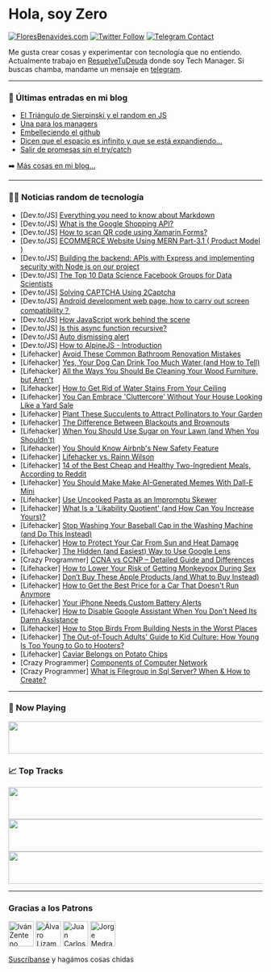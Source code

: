 # Hola, soy Zero

[![FloresBenavides.com](https://img.shields.io/website?down_message=oops&label=MiBlog&style=for-the-badge&up_message=online&url=https%3A%2F%2Ffloresbenavides.com)](https://floresbenavides.com) [![Twitter Follow](https://img.shields.io/twitter/follow/ZeroDragon?color=%231DA1F2&label=Follow&logo=twitter&logoColor=ffffff&style=for-the-badge)](https://twitter.com/zerodragon) [![Telegram Contact](https://img.shields.io/badge/escr%C3%ADbeme-ZeroDragon-%2326A5E4?style=for-the-badge&logo=telegram)](https://t.me/zerodragon)

Me gusta crear cosas y experimentar con tecnología que no entiendo.
Actualmente trabajo en [ResuelveTuDeuda](http://github.com/resuelve) donde soy Tech Manager.
Si buscas chamba, mandame un mensaje en [telegram](https://t.me/zerodragon).

---

### 📕 Últimas entradas en mi blog
<!-- BLOG-POST-LIST:START -->
- [El Triángulo de Sierpinski y el random en JS](https://floresbenavides.com/el-triangulo-de-sierpinski-y-el-random-en-js/)
- [Una para los managers](https://floresbenavides.com/una-para-los-managers/)
- [Embelleciendo el github](https://floresbenavides.com/embelleciendo-el-github/)
- [Dicen que el espacio es infinito y que se está expandiendo…](https://floresbenavides.com/dicen-que-el-espacio-es-infinito-y-que-se-esta-expandiendo/)
- [Salir de promesas sin el try/catch](https://floresbenavides.com/salir-de-promesas-sin-el-try-catch/)
<!-- BLOG-POST-LIST:END -->

➡️ [Más cosas en mi blog...](https://floresbenavides.com)

---

### 👨‍💻 Noticias random de tecnología
<!-- TECH-POSTS:START -->
- [Dev.to/JS] [Everything you need to know about Markdown](https://dev.to/patilganesh1010/everything-you-need-to-know-about-markdown-1da3)
- [Dev.to/JS] [What is the Google Shopping API?](https://dev.to/zenserpapi/what-is-the-google-shopping-api-13nf)
- [Dev.to/JS] [How to scan QR code using Xamarin.Forms?](https://dev.to/harshalsuthar/how-to-scan-qr-code-using-xamarinforms-2ipl)
- [Dev.to/JS] [ECOMMERCE Website Using MERN Part-3.1 &lpar; Product Model &rpar;](https://dev.to/bikramjeetsarmah/ecommerce-website-using-mern-part-31-product-model--3n0i)
- [Dev.to/JS] [Building the backend: APIs with Express and implementing security with Node js on our project](https://dev.to/anamdiazs/building-the-backend-apis-with-express-and-implementing-security-with-node-js-on-our-project-2hcb)
- [Dev.to/JS] [The Top 10 Data Science Facebook Groups for Data Scientists](https://dev.to/sojinsamuel/the-top-10-data-science-facebook-groups-for-data-scientists-4090)
- [Dev.to/JS] [Solving CAPTCHA Using 2Captcha](https://dev.to/ethand91/solving-captcha-using-2captcha-32ad)
- [Dev.to/JS] [Android development web page, how to carry out screen compatibility？](https://dev.to/spierr/android-development-web-page-how-to-carry-out-screen-compatibility-35cn)
- [Dev.to/JS] [How JavaScript work behind the scene](https://dev.to/esraaismail/how-javascript-work-behind-the-scene-3on3)
- [Dev.to/JS] [Is this async function recursive?](https://dev.to/mistval/is-this-async-function-recursive-1m9m)
- [Dev.to/JS] [Auto dismissing alert](https://dev.to/parables/how-to-alpinejs-auto-dismissing-alert-3ff3)
- [Dev.to/JS] [How to AlpineJS - Introduction](https://dev.to/parables/how-to-alpinejs-i91)
- [Lifehacker] [Avoid These Common Bathroom Renovation Mistakes](https://lifehacker.com/avoid-these-common-bathroom-renovation-mistakes-1849079056)
- [Lifehacker] [Yes, Your Dog Can Drink Too Much Water &lpar;and How to Tell&rpar;](https://lifehacker.com/yes-your-dog-can-drink-too-much-water-and-how-to-tell-1849079054)
- [Lifehacker] [All the Ways You Should Be Cleaning Your Wood Furniture, but Aren&#39;t](https://lifehacker.com/all-the-ways-you-should-be-cleaning-your-wood-furniture-1849079038)
- [Lifehacker] [How to Get Rid of Water Stains From Your Ceiling](https://lifehacker.com/how-to-get-rid-of-water-stains-from-your-ceiling-1849079168)
- [Lifehacker] [You Can Embrace &#39;Cluttercore&#39; Without Your House Looking Like a Yard Sale](https://lifehacker.com/you-can-embrace-cluttercore-without-your-house-looking-1849079164)
- [Lifehacker] [Plant These Succulents to Attract Pollinators to Your Garden](https://lifehacker.com/plant-these-succulents-to-attract-pollinators-to-your-g-1849079161)
- [Lifehacker] [The Difference Between Blackouts and Brownouts](https://lifehacker.com/the-difference-between-blackouts-and-brownouts-1849079269)
- [Lifehacker] [When You Should Use Sugar on Your Lawn &lpar;and When You Shouldn&#39;t&rpar;](https://lifehacker.com/when-you-should-use-sugar-on-your-lawn-and-when-you-sh-1849079274)
- [Lifehacker] [You Should Know Airbnb&#39;s New Safety Feature](https://lifehacker.com/you-should-know-airbnbs-new-safety-feature-1849079284)
- [Lifehacker] [Lifehacker vs. Rainn Wilson](https://lifehacker.com/lifehacker-vs-rainn-wilson-1849078586)
- [Lifehacker] [14 of the Best Cheap and Healthy Two-Ingredient Meals, According to Reddit](https://lifehacker.com/14-of-the-best-cheap-and-healthy-two-ingredient-meals-1849078242)
- [Lifehacker] [You Should Make Make AI-Generated Memes With Dall-E Mini](https://lifehacker.com/you-should-make-make-ai-generated-memes-with-dall-e-min-1849078340)
- [Lifehacker] [Use Uncooked Pasta as an Impromptu Skewer](https://lifehacker.com/use-uncooked-pasta-as-an-impromptu-skewer-1849078386)
- [Lifehacker] [What Is a &#39;Likability Quotient&#39; &lpar;and How Can You Increase Yours&rpar;?](https://lifehacker.com/what-is-a-likability-quotient-and-how-can-you-increase-1849078291)
- [Lifehacker] [Stop Washing Your Baseball Cap in the Washing Machine &lpar;and Do This Instead&rpar;](https://lifehacker.com/stop-washing-your-baseball-cap-in-the-washing-machine-1849077682)
- [Lifehacker] [How to Protect Your Car From Sun and Heat Damage](https://lifehacker.com/how-to-protect-your-vehicle-from-sun-and-heat-damage-1849077805)
- [Lifehacker] [The Hidden &lpar;and Easiest&rpar; Way to Use Google Lens](https://lifehacker.com/the-hidden-and-easiest-way-to-use-google-lens-1849076911)
- [Crazy Programmer] [CCNA vs CCNP – Detailed Guide and Differences](https://www.thecrazyprogrammer.com/2022/06/ccna-vs-ccnp.html)
- [Lifehacker] [How to Lower Your Risk of Getting Monkeypox During Sex](https://lifehacker.com/how-to-lower-your-risk-of-getting-monkeypox-during-sex-1849077183)
- [Lifehacker] [Don’t Buy These Apple Products &lpar;and What to Buy Instead&rpar;](https://lifehacker.com/don-t-buy-these-apple-products-and-what-to-buy-instead-1849076734)
- [Lifehacker] [How to Get the Best Price for a Car That Doesn&#39;t Run Anymore](https://lifehacker.com/how-to-get-the-best-price-for-a-car-that-doesnt-run-any-1849076865)
- [Lifehacker] [Your iPhone Needs Custom Battery Alerts](https://lifehacker.com/your-iphone-needs-custom-battery-alerts-1849076371)
- [Lifehacker] [How to Disable Google Assistant When You Don&#39;t Need Its Damn Assistance](https://lifehacker.com/how-to-disable-google-assistant-when-you-dont-need-its-1849075535)
- [Lifehacker] [How to Stop Birds From Building Nests in the Worst Places](https://lifehacker.com/how-to-stop-birds-from-building-nests-in-the-worst-plac-1849075439)
- [Lifehacker] [The Out-of-Touch Adults&#39; Guide to Kid Culture: How Young Is Too Young to Go to Hooters?](https://lifehacker.com/how-young-is-too-young-to-go-to-hooters-1849074770)
- [Lifehacker] [Caviar Belongs on Potato Chips](https://lifehacker.com/caviar-belongs-on-potato-chips-1849073840)
- [Crazy Programmer] [Components of Computer Network](https://www.thecrazyprogrammer.com/2022/06/components-of-computer-network.html)
- [Crazy Programmer] [What is Filegroup in Sql Server? When &amp; How to Create?](https://www.thecrazyprogrammer.com/2022/06/filegroup-in-sql-server.html)<!-- TECH-POSTS:END -->

---

### 🎵 Now Playing
<a href="https://spotify-now-playing-dun.vercel.app/now-playing?open"><img src="https://spotify-now-playing-dun.vercel.app/now-playing" width="540" height="64"></a>

### 📈 Top Tracks
<a href="https://spotify-now-playing-dun.vercel.app/top-tracks?i=1&open"><img src="https://spotify-now-playing-dun.vercel.app/top-tracks?i=1" width="540" height="64"></a>
<a href="https://spotify-now-playing-dun.vercel.app/top-tracks?i=2&open"><img src="https://spotify-now-playing-dun.vercel.app/top-tracks?i=2" width="540" height="64"></a>
<a href="https://spotify-now-playing-dun.vercel.app/top-tracks?i=3&open"><img src="https://spotify-now-playing-dun.vercel.app/top-tracks?i=3" width="540" height="64"></a>

---

### Gracias a los Patrons
[<img src="https://avatars.githubusercontent.com/u/243380?v=4" alt="Iván Zenteno" width="50px">](https://github.com/k001) [<img src="https://avatars.githubusercontent.com/u/19955639?v=4" alt="Álvaro Lizama" width="50px">](https://github.com/alvarolizama) [<img src="https://avatars.githubusercontent.com/u/2718753?v=4" alt="Juan Carlos Ruiz" width="50px">](https://github.com/JuanCrg90) [<img src="https://avatars.githubusercontent.com/u/37025?v=4" alt="Jorge Medrano" width="50px">](https://github.com/h1pp1e) 

[Suscríbanse](https://www.patreon.com/zerodragon) y hagámos cosas chidas
